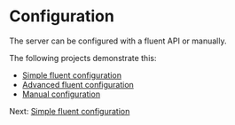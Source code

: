 # Configuration

The server can be configured with a fluent API or manually.

The following projects demonstrate this:

* [Simple fluent configuration](./Simple/)
* [Advanced fluent configuration](./Advanced/)
* [Manual configuration](./Manual/)

Next: [Simple fluent configuration](./Simple/)
